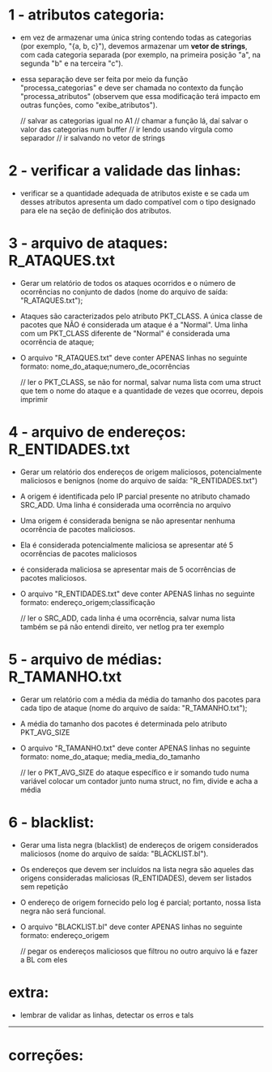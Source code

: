 # 1 - atributos categoria:
 *  em vez de armazenar uma única string contendo todas as categorias (por
    exemplo, "{a, b, c}"), devemos armazenar um **vetor de strings**, com cada categoria
    separada (por exemplo, na primeira posição "a", na segunda "b" e na terceira "c"). 

 *  essa separação deve ser feita por meio da função "processa_categorias" e deve ser
    chamada no contexto da função "processa_atributos" (observem que essa modificação
    terá impacto em outras funções, como "exibe_atributos").

    // salvar as categorias igual no A1
    // chamar a função lá, daí salvar o valor das categorias num buffer
    // ir lendo usando vírgula como separador
    // ir salvando no vetor de strings

# 2 - verificar a validade das linhas:
 *  verificar se a quantidade adequada de atributos existe e se cada um 
    desses atributos apresenta um dado compatível com o tipo designado
    para ele na seção de definição dos atributos.   

# 3 - arquivo de ataques: R_ATAQUES.txt
 *  Gerar um relatório de todos os ataques ocorridos e o número de ocorrências no
    conjunto de dados (nome do arquivo de saída: "R_ATAQUES.txt"); 
 
 *  Ataques são caracterizados pelo atributo PKT_CLASS. A única classe de pacotes que NÃO é
    considerada um ataque é a "Normal". Uma linha com um PKT_CLASS diferente de "Normal" é
    considerada uma ocorrência de ataque;

 *  O arquivo "R_ATAQUES.txt" deve conter APENAS linhas no seguinte formato:
    nome_do_ataque;numero_de_ocorrências

    // ler o PKT_CLASS, se não for normal, salvar numa lista com uma struct que tem
        o nome do ataque e a quantidade de vezes que ocorreu, depois imprimir

# 4 - arquivo de endereços: R_ENTIDADES.txt
 *  Gerar um relatório dos endereços de origem maliciosos, potencialmente
    maliciosos e benignos (nome do arquivo de saída: "R_ENTIDADES.txt")

 *  A origem é identificada pelo IP parcial presente no atributo chamado SRC_ADD.
    Uma linha é considerada uma ocorrência no arquivo

 *  Uma origem é considerada benigna se não apresentar nenhuma ocorrência de pacotes
    maliciosos. 

 *  Ela é considerada potencialmente maliciosa se apresentar até 5 ocorrências de
    pacotes maliciosos

 *  é considerada maliciosa se apresentar mais de 5 ocorrências de pacotes
    maliciosos.

 *  O arquivo "R_ENTIDADES.txt" deve conter APENAS linhas no seguinte formato:
    endereço_origem;classificação

    // ler o SRC_ADD, cada linha é uma ocorrência, salvar numa lista também se pá
        não entendi direito, ver netlog pra ter exemplo

# 5 - arquivo de médias: R_TAMANHO.txt
 *  Gerar um relatório com a média da média do tamanho dos pacotes para cada
    tipo de ataque (nome do arquivo de saída: "R_TAMANHO.txt");

 *  A média do tamanho dos pacotes é determinada pelo atributo PKT_AVG_SIZE

 *  O arquivo "R_TAMANHO.txt" deve conter APENAS linhas no seguinte formato:
    nome_do_ataque; media_media_do_tamanho

    // ler o PKT_AVG_SIZE do ataque específico e ir somando tudo numa variável
        colocar um contador junto numa struct, no fim, divide e acha a média

# 6 - blacklist:
 *  Gerar uma lista negra (blacklist) de endereços de origem considerados
    maliciosos (nome do arquivo de saída: "BLACKLIST.bl").

 *  Os endereços que devem ser incluídos na lista negra são aqueles das origens
    consideradas maliciosas (R_ENTIDADES), devem ser listados sem repetição

 *  O endereço de origem fornecido pelo log é parcial; 
    portanto, nossa lista negra não será funcional.

 *  O arquivo "BLACKLIST.bl" deve conter APENAS linhas no seguinte formato:
    endereço_origem

    // pegar os endereços maliciosos que filtrou no outro arquivo lá
        e fazer a BL com eles

# extra:
 * lembrar de validar as linhas, detectar os erros e tals


---------------------------------------------------------------------------------------
# correções:
